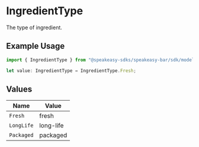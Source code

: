# IngredientType

The type of ingredient.

## Example Usage

```typescript
import { IngredientType } from "@speakeasy-sdks/speakeasy-bar/sdk/models/shared";

let value: IngredientType = IngredientType.Fresh;
```

## Values

| Name       | Value      |
| ---------- | ---------- |
| `Fresh`    | fresh      |
| `LongLife` | long-life  |
| `Packaged` | packaged   |